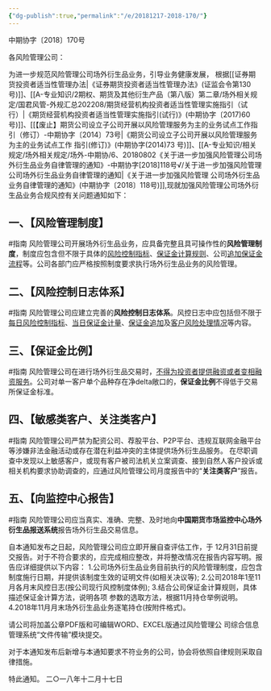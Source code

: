 ```yaml
---
{"dg-publish":true,"permalink":"/e/20181217-2018-170/"}
---
```


中期协字〔2018〕170号

各风险管理公司：

为进一步规范风险管理公司场外衍生品业务，引导业务健康发展， 根据[[证券期货投资者适当性管理办法\|《证券期货投资者适当性管理办法》(证监会令第130 号)]]、[[A-专业知识/2期权、期货及其他衍生产品（第八版）第二章/场外相关规定/国君风管-外规汇总202208/期货经营机构投资者适当性管理实施指引（试行）\|《期货经营机构投资者适当性管理实施指引(试行)》(中期协字〔2017)60 号)]]、[[【废止】期货公司设立子公司开展以风险管理服务为主的业务试点工作指引（修订）-中期协字〔2014〕73号\|《期货公司设立子公司开展以风险管理服务为主的业务试点工作 指引(修订)》(中期协字(2014)73 号)]]、[[A-专业知识/相关规定/场外相关规定/场外-中期协/6、20180802《关于进一步加强风险管理公司场外衍生品业务自律管理的通知》-中期协字[2018]118号√/关于进一步加强风险管理公司场外衍生品业务自律管理的通知\|《关于进一步加强风险管理 公司场外衍生品业务自律管理的通知》(中期协字〔2018〕118号)]],现就加强风险管理公司场外衍生品业务合规风控有关问题通知如下：

## 一、【风险管理制度】
#指南
风险管理公司开展场外衍生品业务，应具备完整且具可操作性的**风险管理制度**，制度应包含但不限于具体的<u>风险控制指标</u>、<u>保证金计算规则</u>、公司<u>追加保证金流程</u>等。公司各部门应严格按照制度要求执行场外衍生品业务的风险管理。

## 二、【风险控制日志体系】
#指南
风险管理公司应建立完善的**风险控制日志体系**。风控日志中应包括但不限于<u>每日风险控制指标</u>、<u>当日保证金计量</u>、<u>保证金追加</u>及<u>客户风险处理情况</u>等内容。

## 三、【保证金比例】
#指南
风险管理公司在进行场外衍生品交易时，<u>不得为投资者提供融资或者变相融资服务</u>。公司对单一客户单个品种存在净delta敞口的，**保证金比例**不得低于交易所保证金标准。

## 四、【敏感类客户、关注类客户】
#指南
风险管理公司严禁为配资公司、荐股平台、P2P平台、违规互联网金融平台等涉嫌非法金融活动或存在潜在利益冲突的主体提供场外衍生品服务。
在尽职调查中发现以上敏感客户，或现有客户被司法机关立案调查、接到自然人客户投诉或相关机构要求协助调查的，应通过风险管理公司月度报告中的“**关注类客户**”报告。

## 五、【向监控中心报告】
#指南
风险管理公司应当真实、准确、完整、及时地向**中国期货市场监控中心场外衍生品报送系统**报告场外衍生品交易信息。

自本通知发布之日起，风险管理公司应立即开展自查评估工作，于 12月31日前提交报告。对于不符合要求的，应完成相应整改，并将整改情况在报告内容写明。报告应详细提供以下内容：
1.公司场外衍生品业务目前执行的风险管理制度，应包含制度施行日期，并提供该制度生效的证明文件(如相关决议等);
2.公司2018年1至11月各月末风控日志(按公司现行风控制度体例);
3.结合公司保证金计算规则，具体描述保证金计算方法，说明各项 参数的选取方法，根据11月持仓举例说明。
4.2018年11月月末场外衍生品业务逐笔持仓(按附件格式)。

请公司将加盖公章PDF版和可编辑WORD、EXCEL版通过风险管理公 司综合信息管理系统“文件传输”模块提交。

对于本通知发布后新增与本通知要求不符业务的公司，协会将依照自律规则采取自律措施。

特此通知。
二○一八年十二月十七日